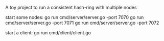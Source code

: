 A toy project to run a consistent hash-ring with multiple nodes

start some nodes:
go run cmd/server/server.go -port 7070
go run cmd/server/server.go -port 7071
go run cmd/server/server.go -port 7072

start a client:
go run cmd/client/client.go 
